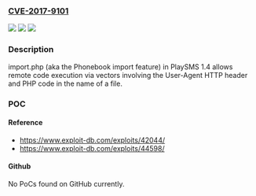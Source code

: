 ### [CVE-2017-9101](https://cve.mitre.org/cgi-bin/cvename.cgi?name=CVE-2017-9101)
![](https://img.shields.io/static/v1?label=Product&message=n%2Fa&color=blue)
![](https://img.shields.io/static/v1?label=Version&message=n%2Fa&color=blue)
![](https://img.shields.io/static/v1?label=Vulnerability&message=n%2Fa&color=brighgreen)

### Description

import.php (aka the Phonebook import feature) in PlaySMS 1.4 allows remote code execution via vectors involving the User-Agent HTTP header and PHP code in the name of a file.

### POC

#### Reference
- https://www.exploit-db.com/exploits/42044/
- https://www.exploit-db.com/exploits/44598/

#### Github
No PoCs found on GitHub currently.

